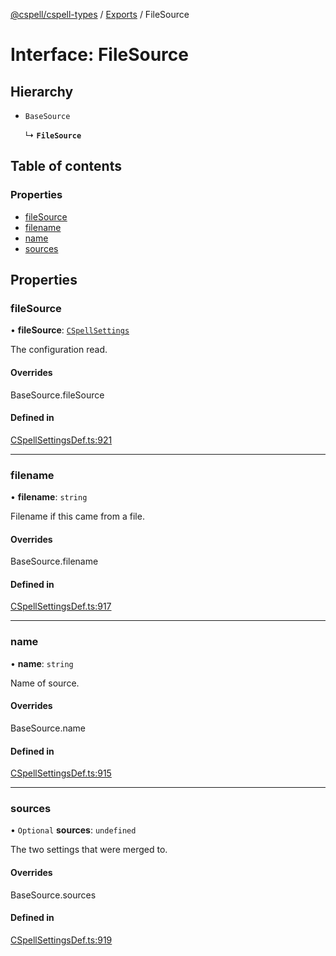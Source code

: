 [@cspell/cspell-types](../README.md) / [Exports](../modules.md) / FileSource

# Interface: FileSource

## Hierarchy

- `BaseSource`

  ↳ **`FileSource`**

## Table of contents

### Properties

- [fileSource](FileSource.md#filesource)
- [filename](FileSource.md#filename)
- [name](FileSource.md#name)
- [sources](FileSource.md#sources)

## Properties

### fileSource

• **fileSource**: [`CSpellSettings`](CSpellSettings.md)

The configuration read.

#### Overrides

BaseSource.fileSource

#### Defined in

[CSpellSettingsDef.ts:921](https://github.com/streetsidesoftware/cspell/blob/b1f296d/packages/cspell-types/src/CSpellSettingsDef.ts#L921)

___

### filename

• **filename**: `string`

Filename if this came from a file.

#### Overrides

BaseSource.filename

#### Defined in

[CSpellSettingsDef.ts:917](https://github.com/streetsidesoftware/cspell/blob/b1f296d/packages/cspell-types/src/CSpellSettingsDef.ts#L917)

___

### name

• **name**: `string`

Name of source.

#### Overrides

BaseSource.name

#### Defined in

[CSpellSettingsDef.ts:915](https://github.com/streetsidesoftware/cspell/blob/b1f296d/packages/cspell-types/src/CSpellSettingsDef.ts#L915)

___

### sources

• `Optional` **sources**: `undefined`

The two settings that were merged to.

#### Overrides

BaseSource.sources

#### Defined in

[CSpellSettingsDef.ts:919](https://github.com/streetsidesoftware/cspell/blob/b1f296d/packages/cspell-types/src/CSpellSettingsDef.ts#L919)
